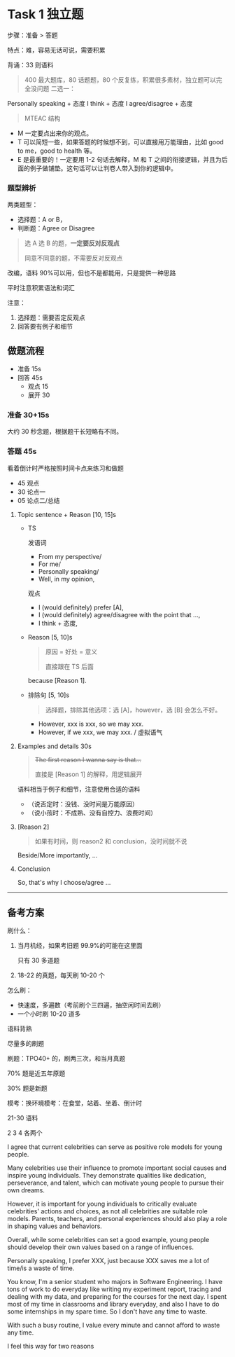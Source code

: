 # Task 1 独立题

步骤：准备 > 答题

特点：难，容易无话可说，需要积累

背诵：33 则语料

> 400 最大题库，80 话题题，80 个反复练，积累很多素材，独立题可以完全没问题
> 二选一：

Personally speaking + 态度 I think + 态度
I agree/disagree + 态度

> MTEAC 结构

- M 一定要点出来你的观点。
- T 可以简短一些，如果答题的时候想不到，可以直接用万能理由，比如 good to me，good to health 等。
- E 是最重要的！一定要用 1-2 句话去解释，M 和 T 之间的衔接逻辑，并且为后面的例子做铺垫。这句话可以让判卷人带入到你的逻辑中。

### 题型辨析

两类题型：

- 选择题：A or B，
- 判断题：Agree or Disagree

> 选 A 选 B 的题，**一定要反对反观点**
>
> 同意不同意的题，不需要反对反观点

改编，语料 90%可以用，但也不是都能用，只是提供一种思路

平时注意积累语法和词汇

注意：

1. 选择题：需要否定反观点
2. 回答要有例子和细节

## 做题流程

- 准备 15s
- 回答 45s
  - 观点 15
  - 展开 30

### 准备 30+15s

大约 30 秒念题，根据题干长短略有不同。

### 答题 45s

看着倒计时严格按照时间卡点来练习和做题

- 45 观点
- 30 论点一
- 05 论点二/总结

1. Topic sentence + Reason [10, 15]s

   - TS

     发语词

     - From my perspective/
     - For me/
     - Personally speaking/
     - Well, in my opinion,

     观点

     - I (would definitely) prefer [A],
     - I (would definitely) agree/disagree with the point that ...,
     - I think + 态度,

   - Reason [5, 10]s

     > 原因 = 好处 = 意义
     >
     > 直接跟在 TS 后面

     because [Reason 1].

   - 排除句 [5, 10]s

     > 选择题，排除其他选项：选 [A]，however，选 [B] 会怎么不好。

     - However, xxx is xxx, so we may xxx.
     - However, if we xxx, we may xxx. / 虚拟语气

2. Examples and details 30s

   > ~~The first reason I wanna say is that…~~
   >
   > 直接是 [Reason 1] 的解释，用逻辑展开

   语料相当于例子和细节，注意使用合适的语料

   - （说否定时：没钱、没时间是万能原因）
   - （说小孩时：不成熟、没有自控力、浪费时间）

3. [Reason 2]

   > 如果有时间，则 reason2 和 conclusion，没时间就不说

   Beside/More importantly, ...

4. Conclusion

   So, that's why I choose/agree ...

---

## 备考方案

刷什么：

1. 当月机经，如果考旧题 99.9%的可能在这里面

   只有 30 多道题

2. 18-22 的真题，每天刷 10-20 个

怎么刷：

- 快速度，多遍数（考前刷个三四遍，抽空闲时间去刷）
- 一个小时刷 10-20 道多

语料背熟

尽量多的刷题

刷题：TPO40+ 的，刷两三次，和当月真题

70% 题是近五年原题

30% 题是新题

模考：换环境模考：在食堂，站着、坐着、倒计时

21-30 语料

2 3 4 各两个

I agree that current celebrities can serve as positive role models for young people. 

Many celebrities use their influence to promote important social causes and inspire young individuals. They demonstrate qualities like dedication, perseverance, and talent, which can motivate young people to pursue their own dreams. 

However, it is important for young individuals to critically evaluate celebrities' actions and choices, as not all celebrities are suitable role models. Parents, teachers, and personal experiences should also play a role in shaping values and behaviors. 

Overall, while some celebrities can set a good example, young people should develop their own values based on a range of influences.



Personally speaking, I prefer XXX, just because XXX saves me a lot of time/is a waste of time.

You know, I'm a senior student who majors in Software Engineering. I have tons of work to do everyday like writing my experiment report, tracing and dealing with my data, and preparing for the courses for the next day. I spent most of my time in classrooms and library everyday, and also I have to do some internships in my spare time. So I don't have any time to waste.

With such a busy routine, I value every minute and cannot afford to waste any time.





I feel this way for two reasons

